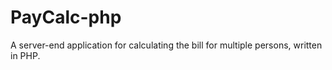 # PayCalc-php
A server-end application for calculating the bill for multiple persons, written in PHP.
